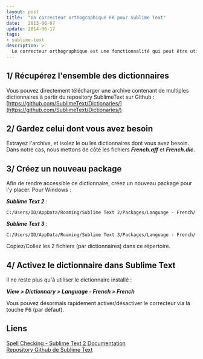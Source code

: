 ```yaml
---
layout: post
title:  "Un correcteur orthographique FR pour Sublime Text"
date:   2013-06-07
update: 2014-06-17
tags: 
- sublime-text
description: >
  Le correcteur orthographique est une fonctionnalité qui peut être utile de temps à autres. Par défaut, seuls les dictionnaire <strong>English US</strong> et <strong>Enlish EN</strong> sont installés. Voici comment ajouter rapidement un dictionnaire français.
---
```


## 1/ Récupérez l'ensemble des dictionnaires

Vous pouvez directement télécharger une archive contenant de multiples dictionnaires à partir du repository SublimeText sur Github : [https://github.com/SublimeText/Dictionaries/](https://github.com/SublimeText/Dictionaries/)

## 2/ Gardez celui dont vous avez besoin

Extrayez l'archive, et isolez le ou les dictionnaires dont vous avez besoin. Dans notre cas, nous mettons de côté les fichiers ***French.aff*** et ***French.dic***.

## 3/ Créez un nouveau package

Afin de rendre accessible ce dictionnaire, créez un nouveau package pour l'y placer. Pour Windows : 

***Sublime Text 2*** :  

	C:/Users/ID/AppData/Roaming/Sublime Text 2/Packages/Language - French/

***Sublime Text 3*** : 
	
	C:/Users/ID/AppData/Roaming/Sublime Text 3/Packages/Language - French/

Copiez/Collez les 2 fichiers (par dictionnaires) dans ce répertoire.

## 4/ Activez le dictionnaire dans Sublime Text

Il ne reste plus qu'à utiliser le dictionnaire installé : 

***View > Dictionnary > Language - French > French***

Vous pouvez désormais rapidement activer/désactiver le correcteur via la touche <kbd>F6</kbd> (par défaut).

## Liens
[Spell Checking - Sublime Text 2 Documentation](http://www.sublimetext.com/docs/2/spell_checking.html)   
[Repository Github de Sublime Text](https://github.com/SublimeText/)   